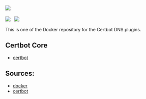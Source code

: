 # ![](https://certbot.eff.org/images/certbot-logo-1A.svg)
[![](https://img.shields.io/badge/current-v0.35.0-blue.svg)](https://github.com/certbot/certbot.git) &nbsp; [![](https://travis-ci.com/certbot/certbot.svg?branch=0.35.x)](https://travis-ci.com/certbot/certbot)

This is one of the Docker repository for the Certbot DNS plugins.

## Certbot Core

* [certbot](https://hub.docker.com/r/certbot/certbot)

## Sources:

* [docker](https://www.github.com/certbot/certbot-docker.git)
* [certbot](https://www.github.com/certbot/certbot.git)
